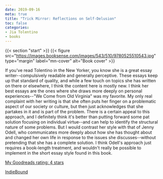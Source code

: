 ```yaml
---
date: 2019-09-16
meta: true
title: "Trick Mirror: Reflections on Self-Delusion"
toc: false
categories:
- Jia Tolentino
- books
---
```


{{< section "start" >}}
{{< figure src="https://images.booksense.com/images/543/510/9780525510543.jpg" type="margin" label="mn-cover" alt="Book cover" >}}

If you've read Tolentino in the New Yorker, you know she is a great essay writer--compulsively readable and generally perceptive. These essays keep up that standard of quality, and while a few touch on topics she has written on there or elsewhere, I think the content here is mostly new. I think her best essays are the ones where she draws more deeply on personal experiences--"We Come from Old Virginia" was my favorite. My only real complaint with her writing is that she often puts her finger on a problematic aspect of our society or culture, but then just acknowledges that she partakes in it and is part of the problem. There is a certain appeal to this approach, and I definitely think it's better than putting forward some pat solution focusing on individual virtue--and can help to identify the structural nature of some problems. But I would contrast her style with that of Jenny Odell, who communicates more deeply about how she has thought about and changed her own life in response to the issues she discusses--without pretending that she has a complete solution. I think Odell's approach just requires a book-length treatment, and wouldn't really be possible to implement in the short essay style found in this book.

[My Goodreads rating: 4 stars](https://www.goodreads.com/review/show/2927085774)  

[IndieBound](https://www.indiebound.org/book/9780525510543)
